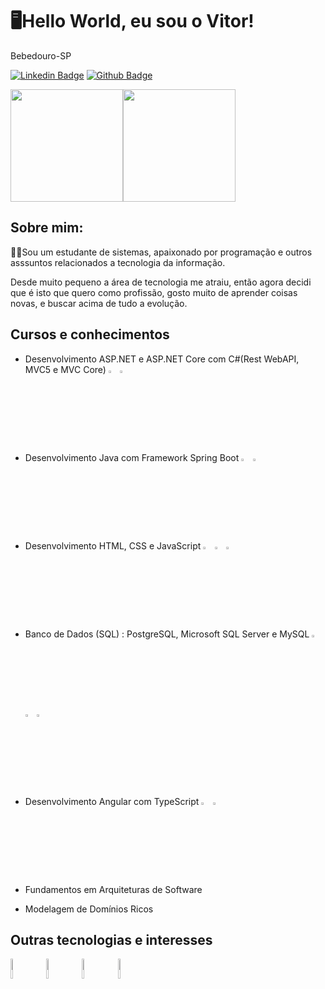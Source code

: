 #  🖥Hello World, eu sou o Vitor!

Bebedouro-SP

[![Linkedin Badge](https://img.shields.io/badge/-LinkedIn-blue?style=flat-square&logo=Linkedin&logoColor=white&link=https://www.linkedin.com/in/fagnerpsantos/)](https://www.linkedin.com/in/vitorraulbim/)   [![Github Badge](https://img.shields.io/badge/-Github-000?style=flat-square&logo=Github&logoColor=white&link=https://github.com/fagnerpsantos)](https://github.com/Vraulbim)

<img align="center" height="180cm" src="https://github-readme-stats.vercel.app/api?username=Vraulbim&show_icons=true&theme=drácula&include_all_commits=true&count_private=true%22/%3E" /><img align="center" height="180cm" src="https://github-readme-stats.vercel.app/api/top-langs/?username=Vraulbim&layout=compact&langs_counts=32&theme=drácula" />

## Sobre mim: 
👨‍🎓Sou um estudante de sistemas, apaixonado por programação e outros asssuntos relacionados a tecnologia da informação.

Desde muito pequeno a área de tecnologia me atraiu, então agora decidi que é isto que quero como profissão, gosto muito de aprender coisas novas, e buscar acima de tudo a evolução.



## Cursos e conhecimentos

 * Desenvolvimento ASP.NET e ASP.NET Core com C#(Rest WebAPI, MVC5 e MVC Core) <img width=3% src="https://cdn.jsdelivr.net/gh/devicons/devicon/icons/csharp/csharp-original.svg" /> <img width=3% src="https://adrianwilczynski.gallerycdn.vsassets.io/extensions/adrianwilczynski/asp-net-core-snippet-pack/1.51.0/1586892181474/Microsoft.VisualStudio.Services.Icons.Default" />
 
 * Desenvolvimento Java com Framework Spring Boot <img  width=3% src="https://cdn.jsdelivr.net/gh/devicons/devicon/icons/java/java-original.svg" />  <img width=3% src="https://cdn.jsdelivr.net/gh/devicons/devicon/icons/spring/spring-original.svg" />
 
 * Desenvolvimento HTML, CSS e JavaScript <img width=3% src="https://cdn.jsdelivr.net/gh/devicons/devicon/icons/html5/html5-original-wordmark.svg" /> <img width=3% src="https://cdn.jsdelivr.net/gh/devicons/devicon/icons/css3/css3-original-wordmark.svg" /> <img width=3% src="https://cdn.jsdelivr.net/gh/devicons/devicon/icons/javascript/javascript-original.svg" />
 
 * Banco de Dados (SQL) : PostgreSQL, Microsoft SQL Server e MySQL <img width=3% src="https://cdn.jsdelivr.net/gh/devicons/devicon/icons/postgresql/postgresql-plain-wordmark.svg" /> <img width=3% src="https://cdn.jsdelivr.net/gh/devicons/devicon/icons/microsoftsqlserver/microsoftsqlserver-plain-wordmark.svg" /> <img width=3% src="https://cdn.jsdelivr.net/gh/devicons/devicon/icons/mysql/mysql-original-wordmark.svg" />
 
 * Desenvolvimento Angular com TypeScript <img width=3% src="https://cdn.jsdelivr.net/gh/devicons/devicon/icons/angularjs/angularjs-original.svg" /> <img width=3% src="https://cdn.jsdelivr.net/gh/devicons/devicon/icons/typescript/typescript-original.svg" />
 
 * Fundamentos em Arquiteturas de Software
 
 * Modelagem de Domínios Ricos
 
 
 ## Outras tecnologias e interesses
 
 <img width=9% src="https://cdn.jsdelivr.net/gh/devicons/devicon/icons/amazonwebservices/amazonwebservices-original-wordmark.svg" /> &nbsp;    <img width=9% src="https://cdn.jsdelivr.net/gh/devicons/devicon/icons/azure/azure-original-wordmark.svg" />    &nbsp;   <img width=9% src="https://cdn.jsdelivr.net/gh/devicons/devicon/icons/docker/docker-original-wordmark.svg" />  &nbsp;  <img width=9% src="https://cdn.jsdelivr.net/gh/devicons/devicon/icons/bitbucket/bitbucket-original-wordmark.svg" />

